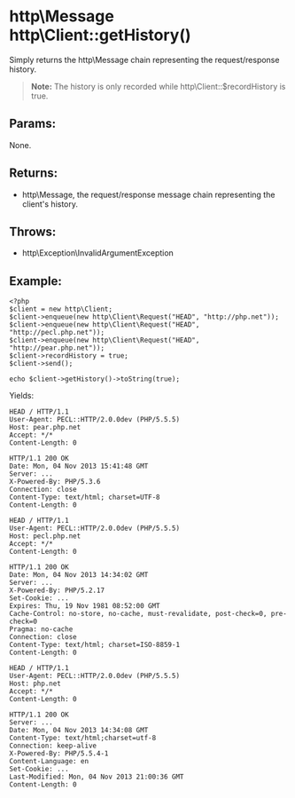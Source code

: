 # http\Message http\Client::getHistory()

Simply returns the http\Message chain representing the request/response history.

> **Note:** The history is only recorded while http\Client::$recordHistory is true.

## Params:

None.

## Returns:

* http\Message, the request/response message chain representing the client's history.

## Throws:

* http\Exception\InvalidArgumentException

## Example:

    <?php
    $client = new http\Client;
    $client->enqueue(new http\Client\Request("HEAD", "http://php.net"));
    $client->enqueue(new http\Client\Request("HEAD", "http://pecl.php.net"));
    $client->enqueue(new http\Client\Request("HEAD", "http://pear.php.net"));
    $client->recordHistory = true;
    $client->send();
    
    echo $client->getHistory()->toString(true);

Yields:

    HEAD / HTTP/1.1
    User-Agent: PECL::HTTP/2.0.0dev (PHP/5.5.5)
    Host: pear.php.net
    Accept: */*
    Content-Length: 0

    HTTP/1.1 200 OK
    Date: Mon, 04 Nov 2013 15:41:48 GMT
    Server: ...
    X-Powered-By: PHP/5.3.6
    Connection: close
    Content-Type: text/html; charset=UTF-8
    Content-Length: 0

    HEAD / HTTP/1.1
    User-Agent: PECL::HTTP/2.0.0dev (PHP/5.5.5)
    Host: pecl.php.net
    Accept: */*
    Content-Length: 0

    HTTP/1.1 200 OK
    Date: Mon, 04 Nov 2013 14:34:02 GMT
    Server: ...
    X-Powered-By: PHP/5.2.17
    Set-Cookie: ...
    Expires: Thu, 19 Nov 1981 08:52:00 GMT
    Cache-Control: no-store, no-cache, must-revalidate, post-check=0, pre-check=0
    Pragma: no-cache
    Connection: close
    Content-Type: text/html; charset=ISO-8859-1
    Content-Length: 0

    HEAD / HTTP/1.1
    User-Agent: PECL::HTTP/2.0.0dev (PHP/5.5.5)
    Host: php.net
    Accept: */*
    Content-Length: 0

    HTTP/1.1 200 OK
    Server: ...
    Date: Mon, 04 Nov 2013 14:34:08 GMT
    Content-Type: text/html;charset=utf-8
    Connection: keep-alive
    X-Powered-By: PHP/5.5.4-1
    Content-Language: en
    Set-Cookie: ...
    Last-Modified: Mon, 04 Nov 2013 21:00:36 GMT
    Content-Length: 0
